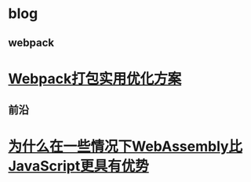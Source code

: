# blog


## webpack
<h1><a href="https://github.com/wangnan19900401/blog/issues/1" target="_blank">Webpack打包实用优化方案</a></h1>


## 前沿
<h1><a href="https://github.com/wangnan19900401/blog/issues/2" target="_blank">为什么在一些情况下WebAssembly比JavaScript更具有优势</a></h1>


